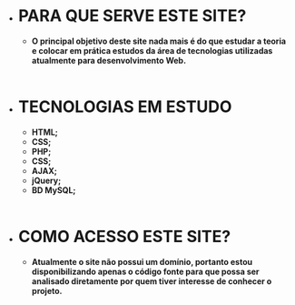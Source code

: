 <ul>
    <li>
        <h1>PARA QUE SERVE ESTE SITE?</h1>
    </li>
    <ul>
        <li>
            <strong>
                O principal objetivo deste site nada mais é do que estudar a teoria e colocar em prática estudos da área de tecnologias utilizadas atualmente para desenvolvimento Web.
            </strong>    
        </li>
    </ul>
    <br>
    <li>
        <h1>TECNOLOGIAS EM ESTUDO</h1>
    </li>
    <ul>
        <li>
            <strong>HTML;</strong>
        </li>
        <li>
            <strong>CSS;</strong>
        </li>
        <li>
            <strong>PHP;</strong>
        </li>
        <li>
            <strong>CSS;</strong>
        </li>
        <li>
            <strong>AJAX;</strong>
        </li>
        <li>
            <strong>jQuery;</strong>
        </li>
        <li>
            <strong>BD MySQL;</strong>
        </li>
    </ul>
    <br>
    <li>
        <h1>COMO ACESSO ESTE SITE?</h1>
    </li>
    <ul>
        <li>
            <strong>Atualmente o site não possui um domínio, portanto estou disponibilizando apenas o código fonte para que possa ser analisado diretamente por quem tiver interesse de conhecer o projeto.</strong>
        </li>
    </ul>
</ul>

